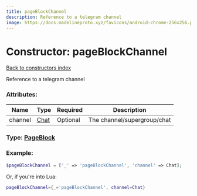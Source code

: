 ```yaml
---
title: pageBlockChannel
description: Reference to a telegram channel
image: https://docs.madelineproto.xyz/favicons/android-chrome-256x256.png
---
```

# Constructor: pageBlockChannel  
[Back to constructors index](index.md)



Reference to a telegram channel

### Attributes:

| Name     |    Type       | Required | Description |
|----------|---------------|----------|-------------|
|channel|[Chat](../types/Chat.md) | Optional|The channel/supergroup/chat|



### Type: [PageBlock](../types/PageBlock.md)


### Example:

```php
$pageBlockChannel = ['_' => 'pageBlockChannel', 'channel' => Chat];
```  


Or, if you're into Lua:

```lua
pageBlockChannel={_='pageBlockChannel', channel=Chat}

```


